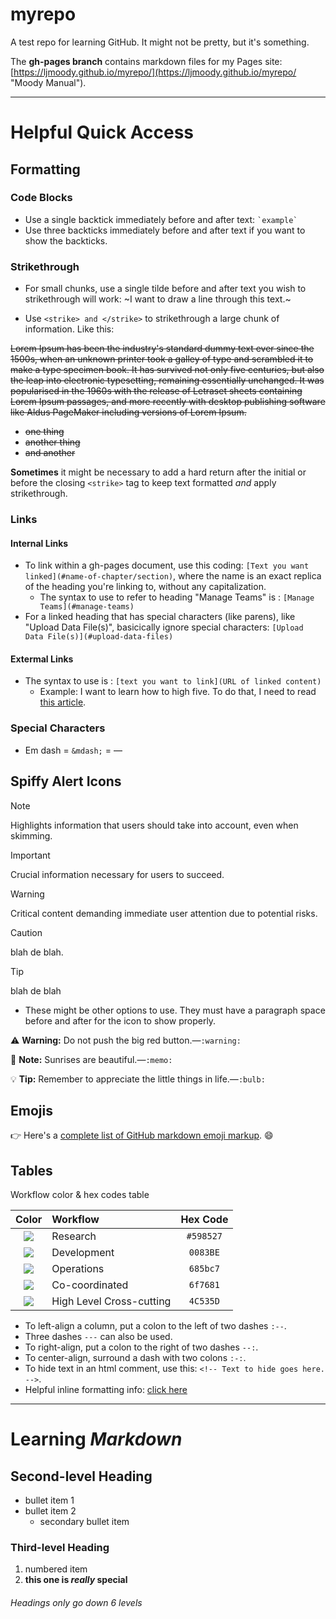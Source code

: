 # myrepo
A test repo for learning GitHub.
It might not be pretty, but it's something.

The **gh-pages branch** contains markdown files for my Pages site: [https://ljmoody.github.io/myrepo/](https://ljmoody.github.io/myrepo/ "Moody Manual").

---
# Helpful Quick Access

## Formatting

### Code Blocks

- Use a single backtick immediately before and after text: ``` `example` ```
- Use three backticks immediately before and after text if you want to show the backticks.

### Strikethrough

- For small chunks, use a single tilde before and after text you wish to strikethrough will work: ~I want to draw a line through this text.~

- Use `<strike> and </strike>` to strikethrough a large chunk of information.  Like this:
<strike>
  Lorem Ipsum has been the industry's standard dummy text ever since the 1500s, when an unknown printer took a galley of type and scrambled it to make a type specimen book. It has survived not only five centuries, but also the leap into electronic typesetting, remaining essentially unchanged. It was popularised in the 1960s with the release of Letraset sheets containing Lorem Ipsum passages, and more recently with desktop publishing software like Aldus PageMaker including versions of Lorem Ipsum.

- one thing
- another thing
- and another
</strike>

**Sometimes** it might be necessary to add a hard return after the initial or before the closing `<strike>` tag to keep text formatted _and_ apply strikethrough.
  
### Links

#### Internal Links

- To link within a gh-pages document, use this coding: `[Text you want linked](#name-of-chapter/section)`, where the name is an exact replica of the heading you're linking to, without any capitalization.
  - The syntax to use to refer to heading "Manage Teams" is : `[Manage Teams](#manage-teams)`
- For a linked heading that has special characters (like parens), like "Upload Data File(s)", basicically ignore special characters: `[Upload Data File(s)](#upload-data-files)`

#### Extermal Links

- The syntax to use is : `[text you want to link](URL of linked content)`
  - Example: I want to learn how to high five. To do that, I need to read [this article](https://en.wikipedia.org/wiki/High_five). 

### Special Characters

- Em dash = `&mdash;` = &mdash;

## Spiffy Alert Icons

> [!NOTE]  
> Highlights information that users should take into account, even when skimming.

> [!IMPORTANT]  
> Crucial information necessary for users to succeed.

> [!WARNING]  
> Critical content demanding immediate user attention due to potential risks.

> [!CAUTION]  
> blah de blah.

> [!TIP]  
> blah de blah

- These might be other options to use. They must have a paragraph space before and after for the icon to show properly.

:warning: **Warning:** Do not push the big red button.&mdash;`:warning:`

:memo: **Note:** Sunrises are beautiful.&mdash;`:memo:`
 
:bulb: **Tip:** Remember to appreciate the little things in life.&mdash;`:bulb:`

## Emojis
👉 Here's a [complete list of GitHub markdown emoji markup](https://gist.github.com/rxaviers/7360908). 😄

## Tables

Workflow color & hex codes table

| Color | Workflow | Hex Code |
|:--:|:--|:--:|
|<a href='#'><img valign='middle' src='https://readme-swatches.vercel.app/598527?style=round'/></a>|Research|`#598527`|
|<a href='#'><img valign='middle' src='https://readme-swatches.vercel.app/0083BE?style=round'/></a>|Development|`0083BE`|
|<a href='#'><img valign='middle' src='https://readme-swatches.vercel.app/685bc7?style=round'/></a>|Operations|`685bc7`|
|<a href='#'><img valign='middle' src='https://readme-swatches.vercel.app/6f7681?style=round'/></a>|Co-coordinated|`6f7681`|
|<a href='#'><img valign='middle' src='https://readme-swatches.vercel.app/4C535D?style=round'/></a>|High Level Cross-cutting|`4C535D`|

- To left-align a column, put a colon to the left of two dashes `:--`.
- Three dashes `---` can also be used.
- To right-align, put a colon to the right of two dashes `--:`.
- To center-align, surround a dash with two colons `:-:`.
- To hide text in an html comment, use this: `<!-- Text to hide goes here. -->`.
- Helpful inline formatting info: [click here](https://bookdown.org/yihui/bookdown/markdown-syntax.html#inline-formatting)

---
# Learning _Markdown_

## Second-level Heading

- bullet item 1
- bullet item 2
  - secondary bullet item
  
### Third-level Heading

1. numbered item  
2. **this one is _really_ special**

###### Headings only go down 6 levels

